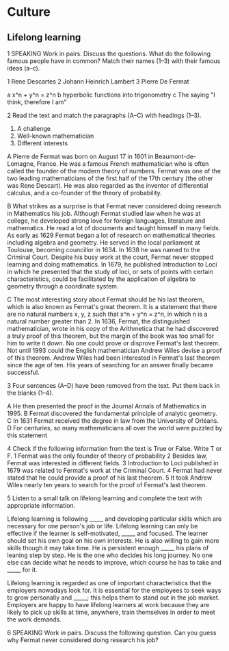 # Culture

## Lifelong learning

1 SPEAKING Work in pairs. Discuss the questions. What do the following famous people have in common? Match their names (1–3) with their famous ideas (a–c).

1 Rene Descartes
2 Johann Heinrich Lambert
3 Pierre De Fermat

a x^n + y^n = z^n
b hyperbolic functions into trigonometry
c The saying "I think, therefore I am"

2 Read the text and match the paragraphs (A–C) with headings (1–3).
1. A challenge
2. Well-known mathematician
3. Different interests

A Pierre de Fermat was born on August 17 in 1601 in Beaumont-de-Lomagne, France. He was a famous French mathematician who is often called the founder of the modern theory of numbers. Fermat was one of the two leading mathematicians of the first half of the 17th century (the other was Rene Descart). He was also regarded as the inventor of differential calculus, and a co-founder of the theory of probability.

B What strikes as a surprise is that Fermat never considered doing research in Mathematics his job. Although Fermat studied law when he was at college, he developed strong love for foreign languages, literature and mathematics. He read a lot of documents and taught himself in many fields. As early as 1629 Fermat began a lot of research on mathematical theories including algebra and geometry. He served in the local parliament at Toulouse, becoming councillor in 1634. In 1638 he was named to the Criminal Court. Despite his busy work at the court, Fermat never stopped learning and doing mathematics. In 1679, he published Introduction to Loci in which he presented that the study of loci, or sets of points with certain characteristics, could be facilitated by the application of algebra to geometry through a coordinate system.

C The most interesting story about Fermat should be his last theorem, which is also known as Fermat's great theorem. It is a statement that there are no natural numbers x, y, z such that x^n + y^n = z^n, in which n is a natural number greater than 2. In 1636, Fermat, the distinguished mathematician, wrote in his copy of the Arithmetica that he had discovered a truly proof of this theorem, but the margin of the book was too small for him to write it down. No one could prove or disprove Fermat's last theorem. Not until 1993 could the English mathematician Andrew Wiles devise a proof of this theorem. Andrew Wiles had been interested in Fermat's last theorem since the age of ten. His years of searching for an answer finally became successful.

3 Four sentences (A–D) have been removed from the text. Put them back in the blanks (1–4).

A He then presented the proof in the Journal Annals of Mathematics in 1995.
B Fermat discovered the fundamental principle of analytic geometry.
C In 1631 Fermat received the degree in law from the University of Orléans.
D For centuries, so many mathematicians all over the world were puzzled by this statement

4 Check if the following information from the text is True or False. Write T or F.
1 Fermat was the only founder of theory of probability
2 Besides law, Fermat was interested in different fields.
3 Introduction to Loci published in 1679 was related to Fermat's work at the Criminal Court.
4 Fermat had never stated that he could provide a proof of his last theorem.
5 It took Andrew Wiles nearly ten years to search for the proof of Fermat's last theorem.

5 Listen to a small talk on lifelong learning and complete the text with appropriate information.

Lifelong learning is following _____ and developing particular skills which are necessary for one person's job or life. Lifelong learning can only be effective if the learner is self-motivated, _____ and focused. The learner should set his own goal on his own interests. He is also willing to gain more skills though it may take time. He is persistent enough _____ his plans of leaning step by step. He is the one who decides his long journey. No one else can decide what he needs to improve, which course he has to take and _____ for it.

Lifelong learning is regarded as one of important characteristics that the employers nowadays look for. It is essential for the employees to seek ways to grow personally and _____; this helps them to stand out in the job market. Employers are happy to have lifelong learners at work because they are likely to pick up skills at time, anywhere, train themselves in order to meet the work demands.

6 SPEAKING Work in pairs. Discuss the following question.
Can you guess why Fermat never considered doing research his job?